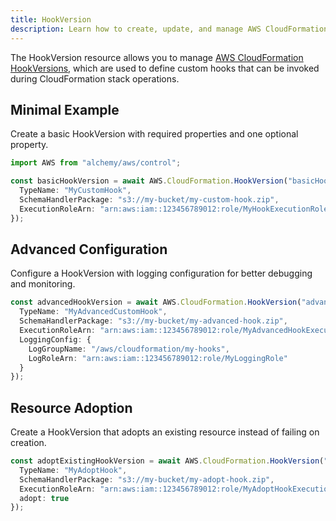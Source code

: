 ```yaml
---
title: HookVersion
description: Learn how to create, update, and manage AWS CloudFormation HookVersions using Alchemy Cloud Control.
---
```



The HookVersion resource allows you to manage [AWS CloudFormation HookVersions](https://docs.aws.amazon.com/cloudformation/latest/userguide/), which are used to define custom hooks that can be invoked during CloudFormation stack operations.

## Minimal Example

Create a basic HookVersion with required properties and one optional property.

```ts
import AWS from "alchemy/aws/control";

const basicHookVersion = await AWS.CloudFormation.HookVersion("basicHook", {
  TypeName: "MyCustomHook",
  SchemaHandlerPackage: "s3://my-bucket/my-custom-hook.zip",
  ExecutionRoleArn: "arn:aws:iam::123456789012:role/MyHookExecutionRole"
});
```

## Advanced Configuration

Configure a HookVersion with logging configuration for better debugging and monitoring.

```ts
const advancedHookVersion = await AWS.CloudFormation.HookVersion("advancedHook", {
  TypeName: "MyAdvancedCustomHook",
  SchemaHandlerPackage: "s3://my-bucket/my-advanced-hook.zip",
  ExecutionRoleArn: "arn:aws:iam::123456789012:role/MyAdvancedHookExecutionRole",
  LoggingConfig: {
    LogGroupName: "/aws/cloudformation/my-hooks",
    LogRoleArn: "arn:aws:iam::123456789012:role/MyLoggingRole"
  }
});
```

## Resource Adoption

Create a HookVersion that adopts an existing resource instead of failing on creation.

```ts
const adoptExistingHookVersion = await AWS.CloudFormation.HookVersion("adoptHook", {
  TypeName: "MyAdoptHook",
  SchemaHandlerPackage: "s3://my-bucket/my-adopt-hook.zip",
  ExecutionRoleArn: "arn:aws:iam::123456789012:role/MyAdoptHookExecutionRole",
  adopt: true
});
```
